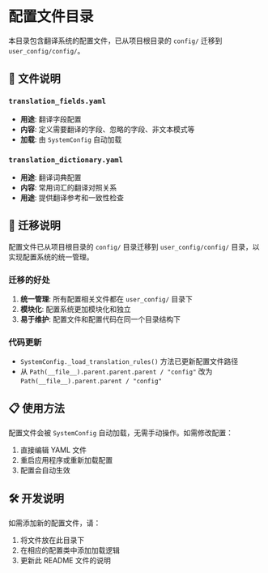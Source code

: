 # 配置文件目录

本目录包含翻译系统的配置文件，已从项目根目录的 `config/` 迁移到 `user_config/config/`。

## 📁 文件说明

### `translation_fields.yaml`
- **用途**: 翻译字段配置
- **内容**: 定义需要翻译的字段、忽略的字段、非文本模式等
- **加载**: 由 `SystemConfig` 自动加载

### `translation_dictionary.yaml`
- **用途**: 翻译词典配置
- **内容**: 常用词汇的翻译对照关系
- **用途**: 提供翻译参考和一致性检查

## 🔄 迁移说明

配置文件已从项目根目录的 `config/` 目录迁移到 `user_config/config/` 目录，以实现配置系统的统一管理。

### 迁移的好处

1. **统一管理**: 所有配置相关文件都在 `user_config/` 目录下
2. **模块化**: 配置系统更加模块化和独立
3. **易于维护**: 配置文件和配置代码在同一个目录结构下

### 代码更新

- `SystemConfig._load_translation_rules()` 方法已更新配置文件路径
- 从 `Path(__file__).parent.parent.parent / "config"` 改为 `Path(__file__).parent.parent / "config"`

## 📋 使用方法

配置文件会被 `SystemConfig` 自动加载，无需手动操作。如需修改配置：

1. 直接编辑 YAML 文件
2. 重启应用程序或重新加载配置
3. 配置会自动生效

## 🛠️ 开发说明

如需添加新的配置文件，请：

1. 将文件放在此目录下
2. 在相应的配置类中添加加载逻辑
3. 更新此 README 文件的说明
